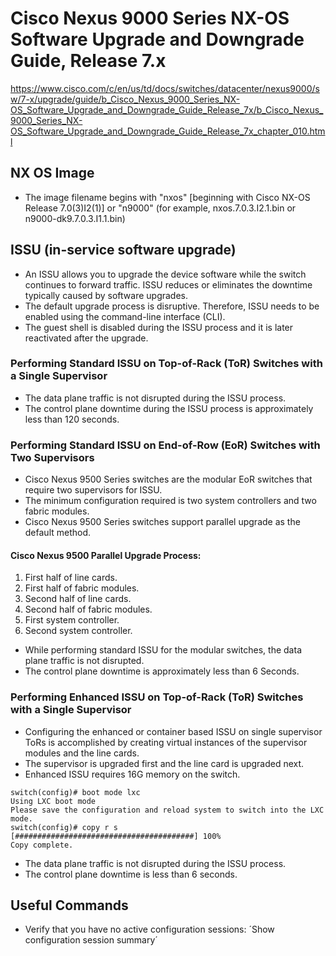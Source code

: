 # Cisco Nexus 9000 Series NX-OS Software Upgrade and Downgrade Guide, Release 7.x

https://www.cisco.com/c/en/us/td/docs/switches/datacenter/nexus9000/sw/7-x/upgrade/guide/b_Cisco_Nexus_9000_Series_NX-OS_Software_Upgrade_and_Downgrade_Guide_Release_7x/b_Cisco_Nexus_9000_Series_NX-OS_Software_Upgrade_and_Downgrade_Guide_Release_7x_chapter_010.html

## NX OS Image

- The image filename begins with "nxos" [beginning with Cisco NX-OS Release 7.0(3)I2(1)] or "n9000" (for example, nxos.7.0.3.I2.1.bin or n9000-dk9.7.0.3.I1.1.bin)

## ISSU (in-service software upgrade)

- An ISSU allows you to upgrade the device software while the switch continues to forward traffic. ISSU reduces or eliminates the downtime typically caused by software upgrades.
- The default upgrade process is disruptive. Therefore, ISSU needs to be enabled using the command-line interface (CLI).
- The guest shell is disabled during the ISSU process and it is later reactivated after the upgrade.

### Performing Standard ISSU on Top-of-Rack (ToR) Switches with a Single Supervisor

- The data plane traffic is not disrupted during the ISSU process.
- The control plane downtime during the ISSU process is approximately less than 120 seconds.

### Performing Standard ISSU on End-of-Row (EoR) Switches with Two Supervisors

- Cisco Nexus 9500 Series switches are the modular EoR switches that require two supervisors for ISSU.
- The minimum configuration required is two system controllers and two fabric modules.
- Cisco Nexus 9500 Series switches support parallel upgrade as the default method.

#### Cisco Nexus 9500 Parallel Upgrade Process:
1. First half of line cards.
2. First half of fabric modules.
3. Second half of line cards.
4. Second half of fabric modules.
5. First system controller.
6. Second system controller.

- While performing standard ISSU for the modular switches, the data plane traffic is not disrupted. 
- The control plane downtime is approximately less than 6 Seconds.

### Performing Enhanced ISSU on Top-of-Rack (ToR) Switches with a Single Supervisor

- Configuring the enhanced or container based ISSU on single supervisor ToRs is accomplished by creating virtual instances of the supervisor modules and the line cards.
- The supervisor is upgraded first and the line card is upgraded next.
- Enhanced ISSU requires 16G memory on the switch.

```
switch(config)# boot mode lxc
Using LXC boot mode
Please save the configuration and reload system to switch into the LXC mode.
switch(config)# copy r s
[########################################] 100%
Copy complete.
```
- The data plane traffic is not disrupted during the ISSU process.
- The control plane downtime is less than 6 seconds.

## Useful Commands

- Verify that you have no active configuration sessions:
´Show configuration session summary´